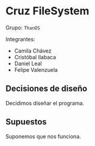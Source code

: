 # Cruz FileSystem

Grupo: `ThanOS`

Integrantes:

- Camila Chávez
- Cristóbal Ilabaca
- Daniel Leal
- Felipe Valenzuela

## Decisiones de diseño

Decidimos diseñar el programa.

## Supuestos

Suponemos que nos funciona.
